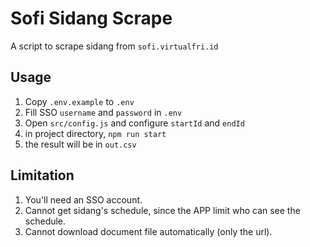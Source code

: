 # Sofi Sidang Scrape

A script to scrape sidang from `sofi.virtualfri.id`

## Usage

1. Copy `.env.example` to `.env`
2. Fill SSO `username` and `password` in `.env`
3. Open `src/config.js` and configure `startId` and `endId`
4. in project directory, `npm run start`
5. the result will be in `out.csv`

## Limitation

1. You'll need an SSO account.
2. Cannot get sidang's schedule, since the APP limit who can see the schedule.
3. Cannot download document file automatically (only the url).
